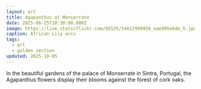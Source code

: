 ```yaml
---
layout: art
title: Agapanthus at Monserrate
date: 2025-06-25T10:38:00.000Z
image: https://live.staticflickr.com/65535/54612999956_eae895e6de_h.jpg
caption: African Lily arcs
tags:
  - art
  - golden section
updated: 2025-10-05
---
```

In the beautiful gardens of the palace of Monserrate in Sintra, Portugal, the Agapanthus flowers display their blooms against the forest of cork oaks.
